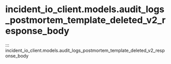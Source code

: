 # incident_io_client.models.audit_logs_postmortem_template_deleted_v2_response_body

::: incident_io_client.models.audit_logs_postmortem_template_deleted_v2_response_body